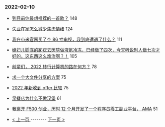 ### 2022-02-10 
- [到目前你最想推荐的一首歌？](https://www.v2ex.com/t/832863) 148
- [失业在家怎么减少焦虑情绪](https://www.v2ex.com/t/832840) 124
- [我在小米官网买了个 86 寸电视，我到底遭遇了什么？](https://www.v2ex.com/t/832936) 111
- [媳妇儿脚底的跖疣去医院做液氮冷冻，已经做了四次，今天听说别人做七次才好的，这东西这么难治啊？！](https://www.v2ex.com/t/832826) 105
- [前辈们， 2022 转行计算机的路在何方？](https://www.v2ex.com/t/832829) 78
- [求一个大文件分享的方案](https://www.v2ex.com/t/832806) 75
- [2022 年新收到 offer 比较](https://www.v2ex.com/t/832817) 75
- [早餐店为什么不做汉堡](https://www.v2ex.com/t/832828) 61
- [我离开 F500 创业，历时 12 个月开发了一个程序员零工副业平台， AMA](https://www.v2ex.com/t/832786) 51 

- [ < 上一页 ](https://github.com/able8/v2ex-hot-record/blob/master/2022-02-09.md) -------- [ 下一页 > ](https://github.com/able8/v2ex-hot-record/blob/master/2022-02-11.md)